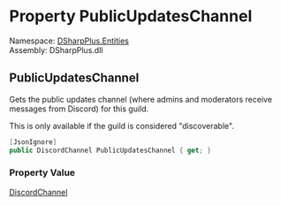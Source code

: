 # Property PublicUpdatesChannel

Namespace: [DSharpPlus.Entities](DSharpPlus.Entities.md)  
Assembly: DSharpPlus.dll

## <a id="DSharpPlus_Entities_DiscordGuild_PublicUpdatesChannel"></a>PublicUpdatesChannel

Gets the public updates channel (where admins and moderators receive messages from Discord) for this guild.
<p>This is only available if the guild is considered "discoverable".</p>

```csharp
[JsonIgnore]
public DiscordChannel PublicUpdatesChannel { get; }
```

### Property Value

[DiscordChannel](DSharpPlus.Entities.DiscordChannel.md)

